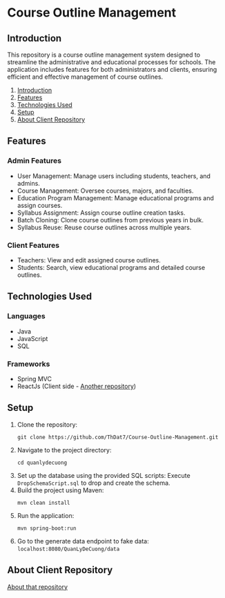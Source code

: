 # Course Outline Management

## Introduction

This repository is a course outline management system designed to streamline the administrative and educational processes for schools. The application includes features for both administrators and clients, ensuring efficient and effective management of course outlines.

1. [Introduction](#introduction)
2. [Features](#features)
3. [Technologies Used](#technologies-used)
4. [Setup](#setup)
5. [About Client Repository](#about-client-repository)

## Features

### Admin Features

- User Management: Manage users including students, teachers, and admins.
- Course Management: Oversee courses, majors, and faculties.
- Education Program Management: Manage educational programs and assign courses.
- Syllabus Assignment: Assign course outline creation tasks.
- Batch Cloning: Clone course outlines from previous years in bulk.
- Syllabus Reuse: Reuse course outlines across multiple years.

### Client Features
- Teachers: View and edit assigned course outlines.
- Students: Search, view educational programs and detailed course outlines.

## Technologies Used

### Languages

- Java
- JavaScript
- SQL

### Frameworks

- Spring MVC
- ReactJs (Client side - [Another repository](#about-client-repository))

## Setup

1. Clone the repository:
   ```
   git clone https://github.com/ThDat7/Course-Outline-Management.git
   ```
2. Navigate to the project directory:
   ```
   cd quanlydecuong
   ```
3. Set up the database using the provided SQL scripts:
   Execute `DropSchemaScript.sql` to drop and create the schema.
4. Build the project using Maven:
   ```
   mvn clean install
   ```
5. Run the application:
   ```
   mvn spring-boot:run
   ```
6. Go to the generate data endpoint to fake data:
   `localhost:8080/QuanLyDeCuong/data`

## About Client Repository

[About that repository](https://github.com/ThDat7/quanlydecuong_frontend)

